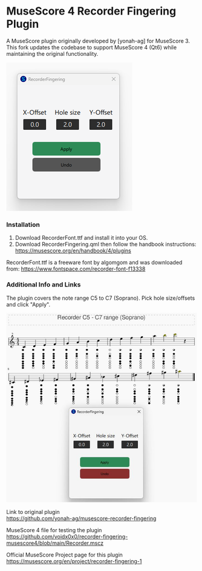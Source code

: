 # MuseScore 4 Recorder Fingering Plugin

A MuseScore plugin originally developed by [yonah-ag] for MuseScore 3.  
This fork updates the codebase to support MuseScore 4 (Qt6) while maintaining the original functionality.

![01](https://github.com/voidx0x0/recorder-fingering-musescore4/blob/main/images/Recorded01-UI.png)

### Installation

1. Download RecorderFont.ttf and install it into your OS.
2. Download RecorderFingering.qml then follow the handbook instructions: https://musescore.org/en/handbook/4/plugins

RecorderFont.ttf is a freeware font by algomgom and was downloaded from: https://www.fontspace.com/recorder-font-f13338

### Additional Info and Links

The plugin covers the note range C5 to C7 (Soprano).
Pick hole size/offsets and click "Apply".

![02](https://github.com/voidx0x0/recorder-fingering-musescore4/blob/main/images/Recorded02-UI.jpg)

Link to original plugin  
https://github.com/yonah-ag/musescore-recorder-fingering

MuseScore 4 file for testing the plugin  
https://github.com/voidx0x0/recorder-fingering-musescore4/blob/main/Recorder.mscz

Official MuseScore Project page for this plugin  
https://musescore.org/en/project/recorder-fingering-1
